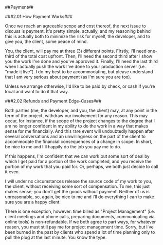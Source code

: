 ##Payment##

###2.01 How Payment Works###

Once we reach an agreeable scope and cost thereof, the next issue to discuss is
payment. It's pretty simple, actually, and my reasoning behind this is actually
both to minimize the risk for myself, the developer, and to give you, the client, some peace of mind.

You, the client, will pay me at three (3) different points. Firstly, I'll need
one-third of the total cost upfront. Then, I'll need the second third after
I show you the work I've done and you've approved it. Finally, I'll need the
last third when I actually push the work I've done to your production server
(i.e. "made it live"). I do my best to be accommodating, but please understand
that I am very serious about payment (as I'm sure you are too).

Unless we arrange otherwise, I'd like to be paid by check, or cash if you're
local and want to do it that way.

###2.02 Refunds and Payment Edge-Cases###

Both parties (me, the developer, and you, the client) may, at any point in the
term of the project, withdraw our involvement for any reason. This
may occur, for instance, if the scope of the project changes to the degree that I am no longer
confident in my ability to do the work in a way that makes sense for me
financially. And this rare event will undoubtedly happen after several
conversations and an unwillingness on the part of the client to accommodate the
financial consequences of a change in scope. In short, be nice to me and I'll
happily do the job you pay me to do.

If this happens, I'm confident that we can work out some sort of deal by which
I get paid for a portion of the work completed, and you receive the portion of
my work that you paid for. Or, perhaps, we both just decide to call it even. 

I will under no circumstances release the source
code of my work to you, the client, without receiving some sort of
compensation. To me, this just makes sense; you don't get the goods without payment. Neither of us is unreasonable, so, again, be nice to me and I'll
do everything I can to make sure you are a happy client.

There is one exception, however: time billed as "Project Management" (i.e. client meetings and phone calls, preparing documents, communicating via online tools) is non-refundable. If we both agree to part ways, for whatever reason, you must still pay me for project management time. Sorry, but I've been burned in the past by clients who spend a lot of time planning only to pull the plug at the last minute. You know the type.

